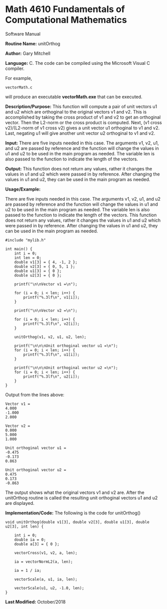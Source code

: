 # Math 4610 Fundamentals of Computational Mathematics
Software Manual

**Routine Name:**           unitOrthog

**Author:** Gary Mitchell

**Language:** C. The code can be compiled using the Microsoft Visual C compiler.

For example,

    vectorMath.c

will produce an executable **vectorMath.exe** that can be executed.

**Description/Purpose:** This function will compute a pair of unit vectors u1 and u2 which are orthoginal to the original vectors v1 and v2. This is accomplished by taking the cross product of v1 and v2 to get an orthoginal vector. Then the L2-norm or the cross product is computed. Next, (v1 cross v2)/(L2-norm of v1 cross v2) gives a unit vector u1 orthoginal to v1 and v2. Last, negating u1 will give another unit vector u2 orthoginal to v1 and v2.

**Input:** There are five inputs needed in this case. The arguments v1, v2, u1, and u2 are passed by reference and the function will change the values in u1 and u2 to be used in the main program as needed. The variable len is also passed to the function to indicate the length of the vectors.

**Output:** This function does not return any values, rather it changes the values in u1 and u2 which were passed in by reference. After changing the values in u1 and u2, they can be used in the main program as needed.

**Usage/Example:**

There are five inputs needed in this case. The arguments v1, v2, u1, and u2 are passed by reference and the function will change the values in u1 and u2 to be used in the main program as needed. The variable len is also passed to the function to indicate the length of the vectors. This function does not return any values, rather it changes the values in u1 and u2 which were passed in by reference. After changing the values in u1 and u2, they can be used in the main program as needed.

    #include "mylib.h"

    int main() {
        int i = 0;
        int len = 0;
        double v1[3] = { 4, -1, 2 };
        double v2[3] = { 0, 5, 1 };
        double u1[3] = { 0 };
        double u2[3] = { 0 };

        printf("\n\nVector v1 =\n");

        for (i = 0; i < len; i++) {
            printf("%.3lf\n", v1[i]);
        }

        printf("\n\nVector v2 =\n");

        for (i = 0; i < len; i++) {
            printf("%.3lf\n", v2[i]);
        }

        unitOrthog(v1, v2, u1, u2, len);

        printf("\n\n\nUnit orthoginal vector u1 =\n");
        for (i = 0; i < len; i++) {
            printf("%.3lf\n", u1[i]);
        }

        printf("\n\n\nUnit orthoginal vector u2 =\n");
        for (i = 0; i < len; i++) {
            printf("%.3lf\n", u2[i]);
        }
    }

Output from the lines above:

    Vector v1 =
    4.000
    -1.000
    2.000
    
    Vector v2 =
    0.000
    5.000
    1.000
    
    Unit orthoginal vector u1 =
    -0.475
    -0.173
    0.863
    
    Unit orthoginal vector u2 =
    0.475
    0.173
    -0.863

The output shows what the original vectors v1 and v2 are. After the unitOrthog routine is called the resulting unit orthoginal vectors u1 and u2 are displayed.

**Implementation/Code:** The following is the code for unitOrthog()

    void unitOrthog(double v1[3], double v2[3], double u1[3], double u2[3], int len) {

        int i = 0;
        double ia = 0;
        double a[3] = { 0 };

        vectorCross(v1, v2, a, len);

        ia = vectorNormL2(a, len);

        ia = 1 / ia;

        vectorScale(a, u1, ia, len);

        vectorScale(u1, u2, -1.0, len);
    }

**Last Modified:** October/2018
